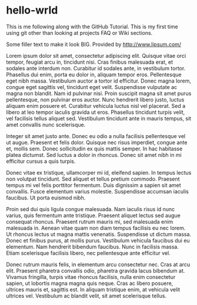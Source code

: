 # hello-wrld


This is me following along with the GitHub Tutorial. 
This is my first time using git other than looking at projects FAQ or Wiki sections.

Some filler text to make it look BIG. Provided by http://www.lipsum.com/

Lorem ipsum dolor sit amet, consectetur adipiscing elit. Quisque vitae orci tempor, feugiat arcu in, tincidunt nisi. Cras finibus malesuada erat, et sodales ante interdum non. Curabitur id sodales ante, in vestibulum tortor. Phasellus dui enim, porta eu dolor in, aliquam tempor eros. Pellentesque eget nibh massa. Vestibulum auctor a tortor id efficitur. Donec magna lorem, congue eget sagittis vel, tincidunt eget velit. Suspendisse vulputate ac magna non blandit. Nam id pulvinar nisi. Proin suscipit magna sit amet purus pellentesque, non pulvinar eros auctor. Nunc hendrerit libero justo, luctus aliquam enim posuere et. Curabitur vehicula luctus nisl vel placerat. Sed a libero at leo tempor iaculis gravida ut eros. Phasellus tincidunt turpis velit, vel facilisis tellus aliquet sed. Vestibulum tincidunt ante in mauris tempus, sit amet convallis nunc scelerisque.

Integer sit amet justo ante. Donec eu odio a nulla facilisis pellentesque vel ut augue. Praesent et felis dolor. Quisque nec risus imperdiet, congue ante et, mollis sem. Donec sollicitudin ex quis mattis semper. In hac habitasse platea dictumst. Sed luctus a dolor in rhoncus. Donec sit amet nibh in mi efficitur cursus a quis turpis.

Donec vitae ex tristique, ullamcorper mi id, eleifend sapien. In tempus lectus non volutpat tincidunt. Sed aliquet et tellus pretium commodo. Praesent tempus mi vel felis porttitor fermentum. Duis dignissim a sapien sit amet convallis. Fusce elementum varius molestie. Suspendisse accumsan iaculis faucibus. Ut porta euismod nibh.

Proin sed dui quis ligula congue malesuada. Nam iaculis risus id nunc varius, quis fermentum ante tristique. Praesent aliquet lectus sed augue consequat rhoncus. Praesent rutrum mauris mi, sed malesuada enim malesuada in. Aenean vitae quam non diam tempus facilisis eu nec lorem. Ut rhoncus lectus ut magna mattis venenatis. Suspendisse ut dictum massa. Donec et finibus purus, at mollis purus. Vestibulum vehicula faucibus dui eu elementum. Nam hendrerit bibendum faucibus. Nunc in facilisis massa. Etiam scelerisque facilisis libero, nec pellentesque ante efficitur vel.

Donec rutrum mauris felis, in elementum arcu consectetur nec. Cras at arcu elit. Praesent pharetra convallis odio, pharetra gravida lacus bibendum at. Vivamus fringilla, turpis vitae rhoncus facilisis, nulla enim consectetur sapien, ut lobortis magna magna quis neque. Cras ac libero posuere, ultrices mauris et, sagittis est. In aliquam tristique enim, at vehicula velit ultrices vel. Vestibulum ac blandit velit, sit amet scelerisque tellus.
